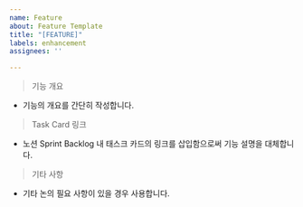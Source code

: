 ```yaml
---
name: Feature
about: Feature Template
title: "[FEATURE]"
labels: enhancement
assignees: ''

---
```


> 기능 개요
  - 기능의 개요를 간단히 작성합니다.
> Task Card 링크
  - 노션 Sprint Backlog 내 태스크 카드의 링크를 삽입함으로써 기능 설명을 대체합니다.
> 기타 사항
  - 기타 논의 필요 사항이 있을 경우 사용합니다.
